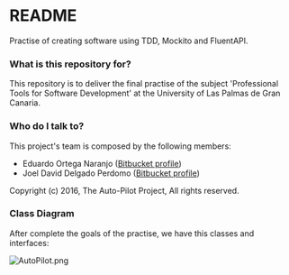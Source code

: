 # README #

Practise of creating software using TDD, Mockito and FluentAPI.

### What is this repository for? ###

This repository is to deliver the final practise of the subject 'Professional Tools for Software Development' at the University of Las Palmas de Gran Canaria.

### Who do I talk to? ###

This project's team is composed by the following members:

  * Eduardo Ortega Naranjo ([Bitbucket profile](https://bitbucket.org/Eduardo-Ortega102))
  * Joel David Delgado Perdomo ([Bitbucket profile](https://bitbucket.org/Nerioth/))

Copyright (c) 2016, The Auto-Pilot Project, All rights reserved.

### Class Diagram ###

After complete the goals of the practise, we have this classes and interfaces:

![AutoPilot.png](https://bitbucket.org/repo/7jnxGK/images/4095347594-AutoPilot.png)